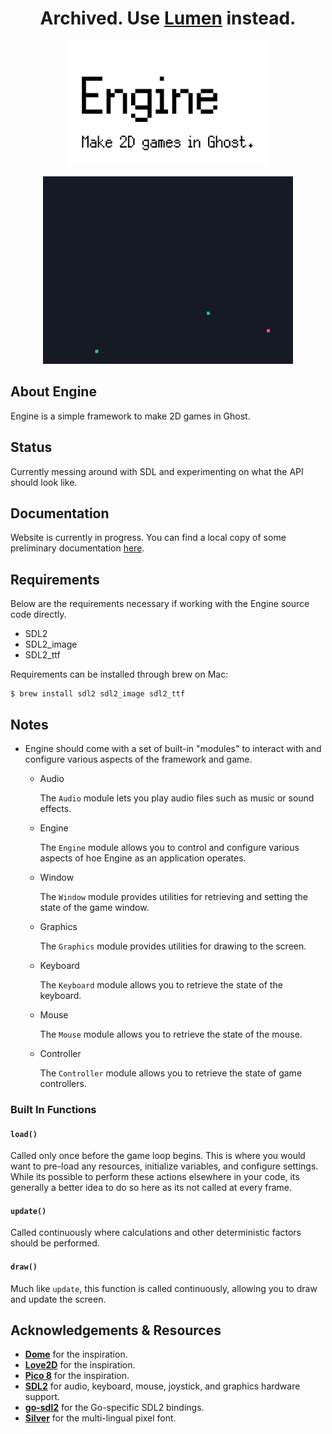 <h1 align="center">Archived. Use <a href="https://github.com/ghost-language/lumen">Lumen</a> instead.</h1>
<p align="center"><img src="logo.svg" height="200"></p>
<p align="center"><img src="demo.gif" width="400"></p>



## About Engine
Engine is a simple framework to make 2D games in Ghost.

## Status
Currently messing around with SDL and experimenting on what the API should look like.

## Documentation
Website is currently in progress. You can find a local copy of some preliminary documentation [here](/docs.md).

## Requirements
Below are the requirements necessary if working with the Engine source code directly.

- SDL2
- SDL2_image
- SDL2_ttf

Requirements can be installed through brew on Mac:

```
$ brew install sdl2 sdl2_image sdl2_ttf
```

## Notes
- Engine should come with a set of built-in "modules" to interact with and configure various aspects of the framework and game.
    - Audio

        The `Audio` module lets you play audio files such as music or sound effects.
    - Engine

        The `Engine` module allows you to control and configure various aspects of hoe Engine as an application operates.
    - Window

        The `Window` module provides utilities for retrieving and setting the state of the game window.
    - Graphics

        The `Graphics` module provides utilities for drawing to the screen.
    - Keyboard

        The `Keyboard` module allows you to retrieve the state of the keyboard.
    - Mouse

        The `Mouse` module allows you to retrieve the state of the mouse.
    - Controller

        The `Controller` module allows you to retrieve the state of game controllers.

### Built In Functions
#### `load()`
Called only once before the game loop begins. This is where you would want to pre-load any resources, initialize variables, and configure settings. While its possible to perform these actions elsewhere in your code, its generally a better idea to do so here as its not called at every frame.

#### `update()`
Called continuously where calculations and other deterministic factors should be performed.

#### `draw()`
Much like `update`, this function is called continuously, allowing you to draw and update the screen.

## Acknowledgements & Resources
- **[Dome](https://domeengine.com/)** for the inspiration.
- **[Love2D](https://love2d.org/)** for the inspiration.
- **[Pico 8](https://www.lexaloffle.com/pico-8.php)** for the inspiration.
- **[SDL2](https://github.com/veandco/go-sdl2)** for audio, keyboard, mouse, joystick, and graphics hardware support.
- **[go-sdl2](https://github.com/veandco/go-sdl2)** for the Go-specific SDL2 bindings.
- **[Silver](https://poppyworks.itch.io/silver)** for the multi-lingual pixel font.
